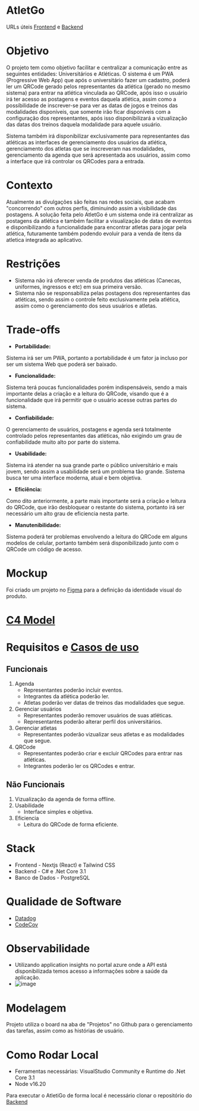 # AtletGo

URLs úteis [Frontend](https://portfolio-matheustambosi.vercel.app) e [Backend](https://atletigo.azurewebsites.net/swagger/index.html)

# Objetivo

O projeto tem como objetivo facilitar e centralizar a comunicação entre as seguintes entidades: Universitários e Atléticas. O sistema é um PWA (Progressive Web App) que após o universitário fazer um cadastro, poderá ler um QRCode gerado pelos representantes da atlética (gerado no mesmo sistema) para entrar na atlética vinculada ao QRCode, após isso o usuário irá ter acesso as postagens e eventos daquela atlética, assim como a possíbilidade de inscrever-se para ver as datas de jogos e treinos das modalidades disponíveis, que somente irão ficar disponíveis com a configuração dos representantes, após isso disponibilizará a vizualização das datas dos treinos daquela modalidade para aquele usuário.

Sistema também irá disponibilizar exclusivamente para representantes das atléticas as interfaces de gerenciamento dos usuários da atlética, gerenciamento dos atletas que se inscreveram nas modalidades, gerenciamento da agenda que será apresentada aos usuários, assim como a interface que irá controlar os QRCodes para a entrada.

# Contexto

Atualmente as divulgações são feitas nas redes sociais, que acabam "concorrendo" com outros perfis, diminuindo assim a visibilidade das postagens. A solução feita pelo AtletGo é um sistema onde irá centralizar as postagens da atlética e também facilitar a visualização de datas de eventos e disponibilizando a funcionalidade para encontrar atletas para jogar pela atlética, futuramente também podendo evoluir para a venda de itens da atletica integrada ao aplicativo.

# Restrições

- Sistema não irá oferecer venda de produtos das atléticas (Canecas, uniformes, ingressos e etc) em sua primeira versão.
- Sistema não se responsabiliza pelas postagens dos representantes das atléticas, sendo assim o controle feito exclusivamente pela atlética, assim como o gerenciamento dos seus usuários e atletas.

# Trade-offs

- **Portabilidade:**

Sistema irá ser um PWA, portanto a portabilidade é um fator ja incluso por ser um sistema Web que poderá ser baixado.

- **Funcionalidade:**

Sistema terá poucas funcionalidades porém indispensáveis, sendo a mais importante delas a criação e a leitura do QRCode, visando que é a funcionalidade que irá permitir que o usuário acesse outras partes do sistema.

- **Confiabilidade:**

O gerenciamento de usuários, postagens e agenda será totalmente controlado pelos representantes das atléticas, não exigindo um grau de confiabilidade muito alto por parte do sistema.

- **Usabilidade:**

Sistema irá atender na sua grande parte o público universitário e mais jovem, sendo assim a usabilidade será um problema tão grande. Sistema busca ter uma interface moderna, atual e bem objetiva.

- **Eficiência:**

Como dito anteriormente, a parte mais importante será a criação e leitura do QRCode, que irão desbloquear o restante do sistema, portanto irá ser necessário um alto grau de eficiencia nesta parte.

- **Manutenibilidade:**

Sistema poderá ter problemas envolvendo a leitura do QRCode em alguns modelos de celular, portanto também será disponibilizado junto com o QRCode um código de acesso.

# Mockup

Foi criado um projeto no [Figma](https://www.figma.com/file/7Eh2hEce9OKarSogU60EOv/AtletGo?type=design&node-id=0%3A1&mode=design&t=VUH6sks5chR7lZ3V-1) para a definição da identidade visual do produto.

# [C4 Model](/docs/c4-models.md)

# Requisitos e [Casos de uso](/docs/assets/UseCase.png)

## Funcionais
1. Agenda
   - Representantes poderão incluir eventos.
   - Integrantes da atlética poderão ler.
   - Atletas poderão ver datas de treinos das modalidades que segue.
2. Gerenciar usuários
   - Representantes poderão remover usuários de suas atléticas.
   - Representantes poderão alterar perfil dos universitários.
3. Gerenciar atletas
   - Representantes poderão vizualizar seus atletas e as modalidades que segue.
6. QRCode
   - Representantes poderão criar e excluir QRCodes para entrar nas atléticas.
   - Integrantes poderão ler os QRCodes e entrar.

## Não Funcionais
1. Vizualização da agenda de forma offline.
2. Usabilidade
   - Interface simples e objetiva.
3. Eficiencia
   - Leitura do QRCode de forma eficiente.

# Stack

- Frontend - Nextjs (React) e Tailwind CSS
- Backend - C# e .Net Core 3.1
- Banco de Dados - PostgreSQL

# Qualidade de Software
- [Datadog](https://sonarcloud.io/summary/overall?id=matheustambosi_portfolio-backend)
- [CodeCov](https://app.codecov.io/gh/matheustambosi/portfolio-backend/tree/main)

# Observabilidade
- Utilizando application insights no portal azure onde a API está disponibilizada temos acesso a informações sobre a saúde da aplicação.
- ![image](https://github.com/matheustambosi/portfolio/assets/61556272/c641e8b7-a13a-47b0-92d5-271bc135327b)

# Modelagem

Projeto utiliza o board na aba de "Projetos" no Github para o gerenciamento das tarefas, assim como as histórias de usuário.

# Como Rodar Local
- Ferramentas necessárias: VisualStudio Community e Runtime do .Net Core 3.1
- Node v16.20

Para executar o AtletiGo de forma local é necessário clonar o repositório do [Backend](https://github.com/matheustambosi/portfolio-backend)
